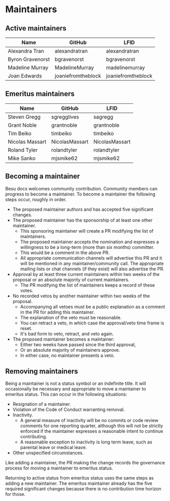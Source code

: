 # Maintainers

## Active maintainers

<!-- Please keep this sorted alphabetically by github -->

<!-- vale off -->
| Name             | GitHub             | LFID               |
|------------------|--------------------|--------------------|
| Alexandra Tran   | alexandratran      | alexandratran      |
| Byron Gravenorst | bgravenorst        | bgravenorst        |
| Madeline Murray  | MadelineMurray     | madelinemurray     |
| Joan Edwards     | joaniefromtheblock | joaniefromtheblock |
<!-- vale on -->

## Emeritus maintainers

<!-- vale off -->
| Name            | GitHub         | LFID           |
|-----------------|----------------|----------------|
| Steven Gregg    | sgregglives    | sagregg        |
| Grant Noble     | grantnoble     | grantnoble     |
| Tim Beiko       | timbeiko       | timbeiko       |
| Nicolas Massart | NicolasMassart | NicolasMassart |
| Roland Tyler    | rolandtyler    | rolandtyler    |
| Mike Sanko      | mjsmike62      | mjsmike62      |
<!-- vale on -->

## Becoming a maintainer

Besu docs welcomes community contribution. Community members can progress to become a maintainer.
To become a maintainer the following steps occur, roughly in order.

- The proposed maintainer authors and has accepted five significant changes.
- The proposed maintainer has the sponsorship of at least one other maintainer.
    - This sponsoring maintainer will create a PR modifying the list of maintainers.
    - The proposed maintainer accepts the nomination and expresses a willingness to be a long-term
      (more than six months) committer.
    - This would be a comment in the above PR.
    - All appropriate communication channels will advertise this PR and it will be mentioned in any
      maintainer/community call. The appropriate mailing lists or chat channels (if they exist)
      will also advertise the PR.
- Approval by at least three current maintainers within two weeks of the proposal or an absolute
  majority of current maintainers.
    - The PR modifying the list of maintainers keeps a record of these votes.
- No recorded vetos by another maintainer within two weeks of the proposal.
    - Accompanying all vetoes must be a public explanation as a comment in the PR for adding this
      maintainer.
    - The explanation of the veto must be reasonable.
    - You can retract a veto, in which case the approval/veto time frame is reset.
    - It's bad form to veto, retract, and veto again.
- The proposed maintainer becomes a maintainer:
    - Either two weeks have passed since the third approval,
    - Or an absolute majority of maintainers approve.
    - In either case, no maintainer presents a veto.

## Removing maintainers

Being a maintainer is not a status symbol or an indefinite title. It will
occasionally be necessary and appropriate to move a maintainer to emeritus status. This can occur
in the following situations:

- Resignation of a maintainer.
- Violation of the Code of Conduct warranting removal.
- Inactivity.
    - A general measure of inactivity will be no commits or code review comments for one reporting
      quarter, although this will not be strictly enforced if the maintainer expresses a reasonable
      intent to continue contributing.
    - A reasonable exception to inactivity is long term leave, such as parental leave or medical
      leave.
- Other unspecified circumstances.

Like adding a maintainer, the PR making the change records the governance process for moving a
maintainer to emeritus status.

Returning to active status from emeritus status uses the same steps as adding a new maintainer.
The emeritus maintainer already has the five required significant changes because there is no
contribution time horizon for those.

